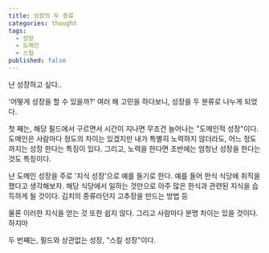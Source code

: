 ```yaml
---
title: 성장의 두 종류
categories: thought
tags:
  - 성장
  - 도메인
  - 스킬
published: false
---
```

난 성장하고 싶다..

'어떻게 성장을 할 수 있을까?' 여러 해 고민을 하다보니, 성장을 두 분류로 나누게 되었다.

첫 째는, 해당 필드에서 구르면서 시간이 지나면 무조건 늘어나는 "도메인적 성장"이다. 도메인은 사람마다 정도의 차이는 있겠지만 내가 특별히 노력하지 않더라도, 어느 정도 까지는 성장 한다는 특징이 있다. 그리고, 노력을 한다면 초반에는 엄청난 성장을 한다는 것도 특징이다.

난 도메인 성장을 주로 '지식 성장'으로 예를 들기로 한다. 예를 들어 한식 식당에 취직을 했다고 생각해보자. 해당 식당에서 일하는 것만으로 아주 많은 한식과 관련된 지식을 습득하게 될 것이다. 김치의 종류라던지 고추장을 만드는 방법 등 

물론 이러한 지식을 얻는 것 또한 쉽지 않다. 그리고 사람마다 분명 차이는 있을 것이다. 하지마

두 번째는, 필드와 상관없는 성장, "스킬 성장"이다. 